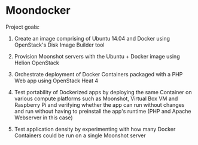 Moondocker
======

Project goals: 

1. 	Create an image comprising of Ubuntu 14.04 and Docker using OpenStack's Disk Image Builder tool

2.  Provision Moonshot servers with the Ubuntu + Docker image using Helion OpenStack

3.  Orchestrate deployment of Docker Containers packaged with a PHP Web app using OpenStack Heat
4
4.  Test portability of Dockerized apps by deploying the same Container on various compute platforms such as Moonshot, Virtual Box VM and Raspberry Pi and verifying whether the app can run without changes and run without having to preinstall the app's runtime (PHP and Apache Webserver in this case)

5.  Test application density by experimenting with how many Docker Containers could be run on a single Moonshot server



